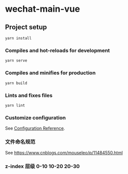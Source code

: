 # wechat-main-vue

## Project setup
```
yarn install
```

### Compiles and hot-reloads for development
```
yarn serve
```

### Compiles and minifies for production
```
yarn build
```

### Lints and fixes files
```
yarn lint
```

### Customize configuration
See [Configuration Reference](https://cli.vuejs.org/config/).

### 文件命名规范
See https://www.cnblogs.com/mouseleo/p/11484550.html

### z-index 层级  0-10 10-20 20-30
